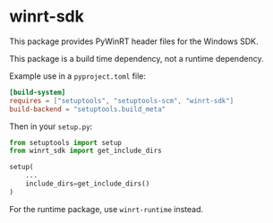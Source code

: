 # winrt-sdk

This package provides PyWinRT header files for the Windows SDK.

This package is a build time dependency, not a runtime dependency.

Example use in a `pyproject.toml` file:

```toml
[build-system]
requires = ["setuptools", "setuptools-scm", "winrt-sdk"]
build-backend = "setuptools.build_meta"
```

Then in your `setup.py`:

```python
from setuptools import setup
from winrt_sdk import get_include_dirs

setup(
    ...
    include_dirs=get_include_dirs()
)
```

For the runtime package, use `winrt-runtime` instead.
